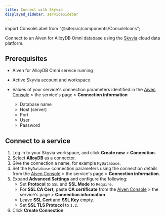 ```yaml
---
title: Connect with Skyvia
displayed_sidebar: serviceSidebar
---
```


import ConsoleLabel from "@site/src/components/ConsoleIcons";

Connect to an Aiven for AlloyDB Omni database using the [Skyvia](https://skyvia.com/) cloud data platform.

## Prerequisites

- Aiven for AlloyDB Omni service running
- Active Skyvia account and workspace
- Values of your service's connection parameters identified in the
  [Aiven Console](https://console.aiven.io) >
  the service's <ConsoleLabel name="overview"/> page > **Connection information**

  - Database name
  - Host (server)
  - Port
  - User
  - Password

## Connect to a service

1. Log in to your Skyvia workspace, and click **Create new** > **Connection**.
1. Select **AlloyDB** as a connector.
1. Give the connection a name, for example `MyDatabase`.
1. Set the `MyDatabase` connection parameters using the connection details from the
   [Aiven Console](https://console.aiven.io) > the service's
   <ConsoleLabel name="overview"/> page > **Connection information**.
1. Expand **Advanced Settings** and configure the following:
   - Set **Protocol** to `SSL` and **SSL Mode** to `Require`.
   - For **SSL CA Cert**, paste **CA certificate** from the
     [Aiven Console](https://console.aiven.io/) > the service's
     <ConsoleLabel name="overview"/> page > **Connection information**.
   - Leave **SSL Cert** and **SSL Key** empty.
   - Set **SSL TLS Protocol** to `1.2`.
1. Click **Create Connection**.

